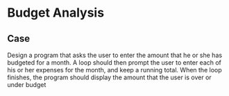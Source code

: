 # Budget Analysis

## Case

Design a program that asks the user to enter the amount that he or she has budgeted for a month. A loop should then prompt the user to enter each of his or her expenses for the month, and keep a running total. When the loop finishes, the program should display the amount that the user is over or under budget
